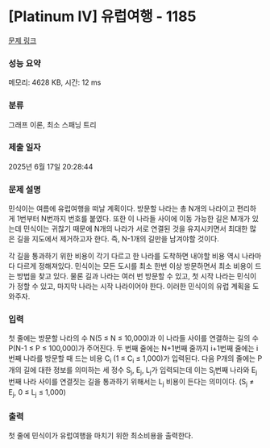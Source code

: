 # [Platinum IV] 유럽여행 - 1185 

[문제 링크](https://www.acmicpc.net/problem/1185) 

### 성능 요약

메모리: 4628 KB, 시간: 12 ms

### 분류

그래프 이론, 최소 스패닝 트리

### 제출 일자

2025년 6월 17일 20:28:44

### 문제 설명

<p>민식이는 여름에 유럽여행을 떠날 계획이다. 방문할 나라는 총 N개의 나라이고 편리하게 1번부터 N번까지 번호를 붙였다. 또한 이 나라들 사이에 이동 가능한 길은 M개가 있는데 민식이는 귀찮기 때문에 N개의 나라가 서로 연결된 것을 유지시키면서 최대한 많은 길을 지도에서 제거하고자 한다. 즉, N-1개의 길만을 남겨야할 것이다.</p>

<p>각 길을 통과하기 위한 비용이 각기 다르고 한 나라를 도착하면 내야할 비용 역시 나라마다 다르게 정해져있다. 민식이는 모든 도시를 최소 한번 이상 방문하면서 최소 비용이 드는 방법을 찾고 있다. 물론 길과 나라는 여러 번 방문할 수 있고, 첫 시작 나라는 민식이가 정할 수 있고, 마지막 나라는 시작 나라이어야 한다. 이러한 민식이의 유럽 계획을 도와주자. </p>

### 입력 

 <p>첫 줄에는 방문할 나라의 수 N(5 ≤ N ≤ 10,000)과 이 나라들 사이를 연결하는 길의 수 P(N-1 ≤ P ≤ 100,000)가 주어진다. 두 번째 줄에는 N+1번째 줄까지 i+1번째 줄에는 i번째 나라를 방문할 때 드는 비용 C<sub>i</sub> (1 ≤ C<sub>i</sub> ≤ 1,000)가 입력된다. 다음 P개의 줄에는 P개의 길에 대한 정보를 의미하는 세 정수 S<sub>j</sub>, E<sub>j</sub>, L<sub>j</sub>가 입력되는데 이는 S<sub>j</sub>번째 나라와 E<sub>j</sub>번째 나라 사이를 연결짓는 길을 통과하기 위해서는 L<sub>j</sub> 비용이 든다는 의미이다. (S<sub>j</sub> ≠ E<sub>j</sub>, 0 ≤ L<sub>j</sub> ≤ 1,000)</p>

### 출력 

 <p>첫 줄에 민식이가 유럽여행을 마치기 위한 최소비용을 출력한다.</p>

